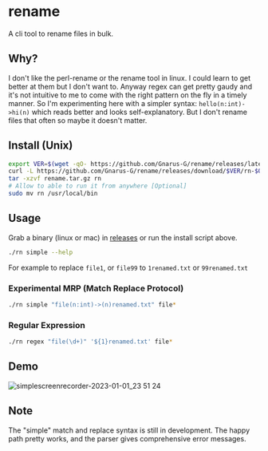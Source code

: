 # rename

A cli tool to rename files in bulk.

## Why?

I don't like the perl-rename or the rename tool in linux. I could learn to get better at them but I don't want to. Anyway regex can get pretty gaudy and it's not intuitive to me to come with the right pattern on the fly in a timely manner. So I'm experimenting here with a simpler syntax: `hello(n:int)->hi(n)` which reads better and looks self-explanatory. But I don't rename files that often so maybe it doesn't matter.

## Install (Unix)

```sh
export VER=$(wget -qO- https://github.com/Gnarus-G/rename/releases/latest | grep -oP 'v\d+\.\d+\.\d+' | tail -n 1);
curl -L https://github.com/Gnarus-G/rename/releases/download/$VER/rn-$OSTYPE.tar.gz -o rename.tar.gz
tar -xzvf rename.tar.gz rn
# Allow to able to run it from anywhere [Optional]
sudo mv rn /usr/local/bin
```

## Usage

Grab a binary (linux or mac) in [releases](https://github.com/Gnarus-G/rename/releases) or run the install script above.

```sh
./rn simple --help
```

For example to replace `file1`, or `file99` to `1renamed.txt` or `99renamed.txt`

### Experimental MRP (Match Replace Protocol)

```sh
./rn simple "file(n:int)->(n)renamed.txt" file*
```

### Regular Expression

```sh
./rn regex "file(\d+)" '${1}renamed.txt' file*
```

## Demo

![simplescreenrecorder-2023-01-01_23 51 24](https://user-images.githubusercontent.com/37311893/210196100-96190c6e-9597-4755-a0a0-de86ca407d4a.gif)

## Note

The "simple" match and replace syntax is still in development. The happy path pretty works, and the parser gives comprehensive error messages.
